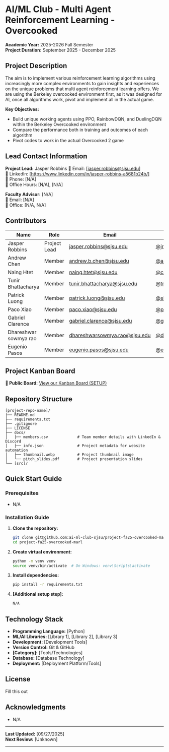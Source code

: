 # AI/ML Club - Multi Agent Reinforcement Learning - Overcooked

**Academic Year:** 2025-2026 Fall Semester  
**Project Duration:** September 2025 - December 2025

## Project Description

The aim is to implement various reinforcement learning algorithms using increasingly more complex environments to gain insights and experiences on the unique problems that multi agent reinforcement learning offers. We are using the Berkeley overcooked environment first, as it was designed for AI, once all algorithms work, pivot and implement all in the actual game.

**Key Objectives:**
- Build unique working agents using PPO, RainbowDQN, and DuelingDQN within the Berkeley Overcooked environment
- Compare the performance both in training and outcomes of each algorithm
- Pivot codes to work in the actual Overcooked 2 game

## Lead Contact Information

**Project Lead:** Jasper Robbins
📧 Email: [jasper.robbins@sjsu.edu]  
💼 LinkedIn: [https://www.linkedin.com/in/jasper-robbins-a5681b24b/]  
📱 Phone: [N/A]  
🏢 Office Hours: [N/A], [N/A]

**Faculty Advisor:** [N/A]  
📧 Email: [N/A]  
🏢 Office: [N/A, N/A]

## Contributors


| Name | Role | Email | GitHub |
|------|------|-------|--------|
| Jasper Robbins | Project Lead | jasper.robbins@sjsu.edu | [@jrobbinsss18](https://github.com/jrobbinsss18) |
| Andrew Chen | Member | andrew.b.chen@sjsu.edu | [@andche742](https://github.com/andche742) |
| Naing Htet | Member | naing.htet@sjsu.edu | [@codingjackking](https://github.com/Codingjackking) |
| Tunir Bhattacharya | Member | tunir.bhattacharya@sjsu.edu | [@trid-t10-en](https://github.com/Trid-T10-eN) |
| Patrick Luong | Member | patrick.luong@sjsu.edu | [@skarrf](https://github.com/skarrf) |
| Paco Xiao | Member | paco.xiao@sjsu.edu | [@pacoxiao1](https://github.com/pacoxiao1) |
| Gabriel Clarence  | Member | gabriel.clarence@sjsu.edu  | [@gclarence011 ](https://github.com/gclarence011) |
| Dhareshwar sowmya rao | Member | dhareshwarsowmya.rao@sjsu.edu | [@dhareshwarsowmya](https://github.com/dhareshwarsowmya) |
| Eugenio Pasos | Member | eugenio.pasos@sjsu.edu | [@eugeniopasos](https://github.com/eugeniopasos) |

## Project Kanban Board

**🔗 Public Board:** [View our Kanban Board (SETUP)]()

## Repository Structure

```
[project-repo-name]/
├── README.md
├── requirements.txt
├── .gitignore
├── LICENSE
├── docs/
│   ├── members.csv             # Team member details with LinkedIn & Discord
│   ├── info.json               # Project metadata for website automation
│   ├── thumbnail.webp          # Project thumbnail image
│   └── pitch_slides.pdf        # Project presentation slides
└── [src]/
```

## Quick Start Guide

### Prerequisites
- N/A

### Installation Guide

1. **Clone the repository:**
   ```bash
   git clone git@github.com:ai-ml-club-sjsu/project-fa25-overcooked-marl.git
   cd project-fa25-overcooked-marl
   ```

2. **Create virtual environment:**
   ```bash
   python -m venv venv
   source venv/bin/activate  # On Windows: venv\Scripts\activate
   ```

3. **Install dependencies:**
   ```bash
   pip install -r requirements.txt
   ```

4. **[Additional setup step]:**
   ```bash
   N/A
   ```

## Technology Stack

- **Programming Language:** [Python]
- **ML/AI Libraries:** [Library 1], [Library 2], [Library 3]
- **Development:** [Development Tools]
- **Version Control:** Git & GitHub
- **[Category]:** [Tools/Technologies]
- **Database:** [Database Technology]
- **Deployment:** [Deployment Platform/Tools]

## License

Fill this out

## Acknowledgments

- N/A

---

**Last Updated:** [09/27/2025]  
**Next Review:** [Unknown]

---
